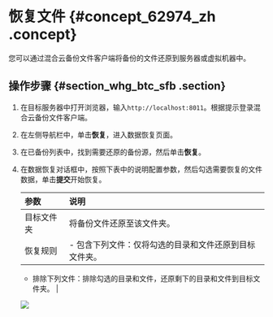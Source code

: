 # 恢复文件 {#concept_62974_zh .concept}

您可以通过混合云备份文件客户端将备份的文件还原到服务器或虚拟机器中。

## 操作步骤 {#section_whg_btc_sfb .section}

1.  在目标服务器中打开浏览器，输入`http://localhost:8011`。根据提示登录混合云备份文件客户端。
2.  在左侧导航栏中，单击**恢复**，进入数据恢复页面。
3.  在已备份列表中，找到需要还原的备份源，然后单击**恢复**。
4.  在数据恢复对话框中，按照下表中的说明配置参数，然后勾选需要恢复的文件数据，单击**提交**开始恢复。

    |参数|说明|
    |:-|:-|
    |目标文件夹|将备份文件还原至该文件夹。|
    |恢复规则|     -   包含下列文件：仅将勾选的目录和文件还原到目标文件夹。
    -   排除下列文件：排除勾选的目录和文件，还原剩下的目录和文件到目标文件夹。
 |

    ![](http://static-aliyun-doc.oss-cn-hangzhou.aliyuncs.com/assets/img/64009/154279230632583_zh-CN.png)


